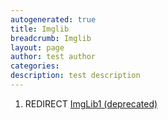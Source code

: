 ```yaml
---
autogenerated: true
title: Imglib
breadcrumb: Imglib
layout: page
author: test author
categories: 
description: test description
---
```


1.  REDIRECT [ImgLib1 (deprecated)](ImgLib1_\(deprecated\) "wikilink")
